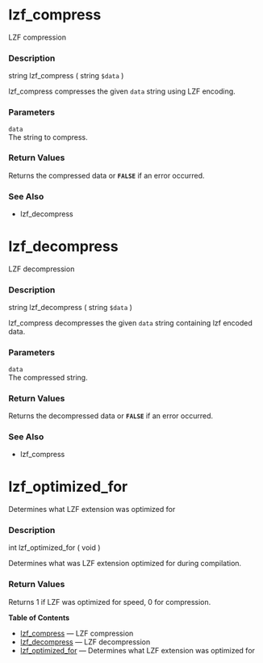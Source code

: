 lzf\_compress
=============

LZF compression

### Description

<span class="type">string</span> <span
class="methodname">lzf\_compress</span> ( <span
class="methodparam"><span class="type">string</span> `$data`</span> )

<span class="function">lzf\_compress</span> compresses the given `data`
string using LZF encoding.

### Parameters

`data`  
The string to compress.

### Return Values

Returns the compressed data or **`FALSE`** if an error occurred.

### See Also

-   <span class="function">lzf\_decompress</span>

lzf\_decompress
===============

LZF decompression

### Description

<span class="type">string</span> <span
class="methodname">lzf\_decompress</span> ( <span
class="methodparam"><span class="type">string</span> `$data`</span> )

<span class="function">lzf\_compress</span> decompresses the given
`data` string containing lzf encoded data.

### Parameters

`data`  
The compressed string.

### Return Values

Returns the decompressed data or **`FALSE`** if an error occurred.

### See Also

-   <span class="function">lzf\_compress</span>

lzf\_optimized\_for
===================

Determines what LZF extension was optimized for

### Description

<span class="type">int</span> <span
class="methodname">lzf\_optimized\_for</span> ( <span
class="methodparam">void</span> )

Determines what was LZF extension optimized for during compilation.

### Return Values

Returns 1 if LZF was optimized for speed, 0 for compression.

**Table of Contents**

-   [lzf\_compress](/ref/lzf.html#lzf_compress) — LZF compression
-   [lzf\_decompress](/ref/lzf.html#lzf_decompress) — LZF decompression
-   [lzf\_optimized\_for](/ref/lzf.html#lzf_optimized_for) — Determines
    what LZF extension was optimized for
